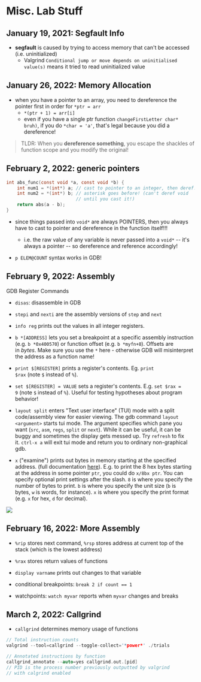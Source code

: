 # Misc. Lab Stuff

## January 19, 2021: Segfault Info

- **segfault** is caused by trying to access memory that can't be accessed (i.e. uninitialized)
  - Valgrind `Conditional jump or move depends on uninitialised value(s)` means it tried to read uninitialized value

## January 26, 2022: Memory Allocation

- when you have a pointer to an array, you need to dereference the pointer first in order for `*ptr = arr`
  - `*(ptr + 1) = arr[i]`
  - even if you have a single ptr function `changeFirstLetter char* bruh)`, if you do `*char = 'a'`, that's legal because you did a dereference!

> TLDR: When you **dereference something**, you escape the shackles of function scope and you modify the original!

## February 2, 2022: generic pointers

```c
int abs_func(const void *a, const void *b) {
    int num1 = *(int*) a; // cast to pointer to an integer, then deref!
    int num2 = *(int*) b; // asterisk goes before! (can't deref void 
                          // until you cast it!)
    return abs(a - b);
}
```

- since things passed into `void*` are always POINTERS, then you always have to cast to pointer and dereference in the function itself!!! 
  
  - i.e. the raw value of any variable is never passed into a `void*` -- it's always a pointer -- so dereference and reference accordingly!

- `p ELEM@COUNT` syntax works in GDB!

## February 9, 2022: Assembly

GDB Register Commands

- `disas`: disassemble in GDB 

- `stepi` and `nexti` are the assembly versions of `step` and `next`

- `info reg` prints out the values in all integer registers.

- `b *[ADDRESS]` lets you set a breakpoint at a specific assembly instruction (e.g. `b *0x400570`) or function offset (e.g. `b *myfn+8`). Offsets are in *bytes*. Make sure you use the `*` here - otherwise GDB will misinterpret the address as a function name!

- `print $[REGISTER]` prints a register's contents. Eg. `print $rax` (note `$` instead of `%`).

- `set $[REGISTER] = VALUE` sets a register's contents. E.g. `set $rax = 9` (note `$` instead of `%`). Useful for testing hypotheses about program behavior!

- `layout split` enters "Text user interface" (TUI) mode with a split code/assembly view for easier viewing. The gdb command `layout <argument>` starts tui mode. The argument specifies which pane you want (`src`, `asm`, `regs`, `split` or `next`). While it can be useful, it can be buggy and sometimes the display gets messed up. Try `refresh` to fix it. `ctrl-x a` will exit tui mode and return you to ordinary non-graphical gdb.

- `x` ("examine") prints out bytes in memory starting at the specified address. (full documentation [here](http://ftp.gnu.org/old-gnu/Manuals/gdb/html_chapter/gdb_9.html#SEC56)). E.g. to print the 8 hex bytes starting at the address in some pointer `ptr`, you could do `x/8bx ptr`. You can specify optional print settings after the slash. `8` is where you specify the number of bytes to print. `b` is where you specify the unit size (`b` is bytes, `w` is words, for instance). `x` is where you specify the print format (e.g. `x` for hex, `d` for decimal).

![](/Volumes/GoogleDrive/My%20Drive/AD_CS%20107/Notes/assets/2022-02-09-12-18-08-image.png)

## February 16, 2022: More Assembly

- `%rip` stores next command, `%rsp` stores address at current top of the stack (which is the lowest address)

- `%rax` stores return values of functions

- `display varname` prints out changes to that variable

- conditional breakpoints: `break 2 if count == 1`

- watchpoints: `watch myvar` reports when `myvar` changes and breaks

## March 2, 2022: Callgrind

- `callgrind` determines memory usage of functions

```c
// Total instruction counts
valgrind --tool=callgrind --toggle-collect='*power*' ./trials

// Annotated instructions by function
callgrind_annotate --auto=yes callgrind.out.[pid] 
// PID is the process number previously outputted by valgrind 
// with calgrind enabled

```
